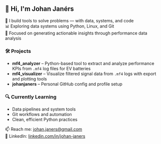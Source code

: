 ## 👋 Hi, I'm Johan Janérs

🔧 I build tools to solve problems — with data, systems, and code  
📊 Exploring data systems using Python, Linux, and Git  
🎯 Focused on generating actionable insights through performance data analysis

### 🛠️ Projects
- **mf4_analyzer** – Python-based tool to extract and analyze performance KPIs from `.mf4` log files for EV batteries
- **mf4_visualizer** – Visualize filtered signal data from `.mf4` logs with export and plotting tools
- **johanjaners** – Personal GitHub config and profile setup

### 🔍 Currently Learning
- Data pipelines and system tools  
- Git workflows and automation  
- Clean, efficient Python practices

📫 Reach me: [johan.janers@gmail.com](mailto:johanjaners@gmail.com)  
🔗 LinkedIn: [linkedin.com/in/johan-janers](https://linkedin.com/in/johan-janers)
